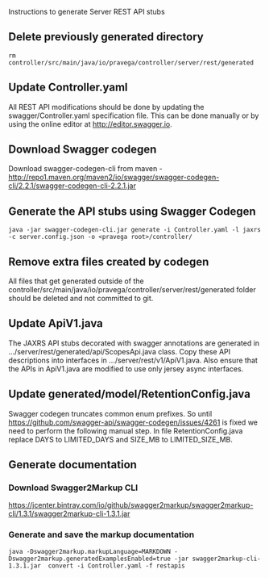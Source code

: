 <!--
Copyright (c) 2017 Dell Inc., or its subsidiaries. All Rights Reserved.

Licensed under the Apache License, Version 2.0 (the "License");
you may not use this file except in compliance with the License.
You may obtain a copy of the License at

    http://www.apache.org/licenses/LICENSE-2.0
-->
Instructions to generate Server REST API stubs

## Delete previously generated directory
```
rm controller/src/main/java/io/pravega/controller/server/rest/generated
```

## Update Controller.yaml
All REST API modifications should be done by updating the swagger/Controller.yaml specification file.
This can be done manually or by using the online editor at http://editor.swagger.io.

## Download Swagger codegen
Download swagger-codegen-cli from maven - http://repo1.maven.org/maven2/io/swagger/swagger-codegen-cli/2.2.1/swagger-codegen-cli-2.2.1.jar

## Generate the API stubs using Swagger Codegen 
```
java -jar swagger-codegen-cli.jar generate -i Controller.yaml -l jaxrs -c server.config.json -o <pravega root>/controller/
```

## Remove extra files created by codegen
All files that get generated outside of the controller/src/main/java/io/pravega/controller/server/rest/generated folder should be deleted and not committed to git.

## Update ApiV1.java
The JAXRS API stubs decorated with swagger annotations are generated in .../server/rest/generated/api/ScopesApi.java class.
Copy these API descriptions into interfaces in .../server/rest/v1/ApiV1.java. Also ensure that the APIs in ApiV1.java are modified to use only jersey async interfaces.

## Update generated/model/RetentionConfig.java
Swagger codegen truncates common enum prefixes. So until https://github.com/swagger-api/swagger-codegen/issues/4261 is fixed we need to perform the following manual step.
In file RetentionConfig.java replace DAYS to LIMITED_DAYS and SIZE_MB to LIMITED_SIZE_MB.

## Generate documentation
### Download Swagger2Markup CLI
https://jcenter.bintray.com/io/github/swagger2markup/swagger2markup-cli/1.3.1/swagger2markup-cli-1.3.1.jar

### Generate and save the markup documentation
```
java -Dswagger2markup.markupLanguage=MARKDOWN -Dswagger2markup.generatedExamplesEnabled=true -jar swagger2markup-cli-1.3.1.jar  convert -i Controller.yaml -f restapis
```
